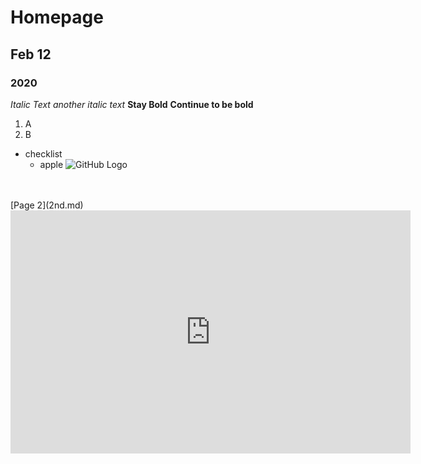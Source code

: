 # Homepage
## Feb 12
### 2020
*Italic Text*
_another italic text_
**Stay Bold**
__Continue to be bold__

1. A
2. B

- checklist
  - apple
![GitHub Logo](/images/logo.png)
<br>
<br>
[Page 2](2nd.md)

<iframe src="https://docs.google.com/presentation/d/e/2PACX-1vSjyUEk9jOYf-5aYJUT898qN1qxw7Wohn-kOoniaOgfy6GhPRpMB6abZJhIzAUnB0eh0NBa9N4Dh82f/embed?start=false&loop=false&delayms=15000" frameborder="0" width="640" height="389" allowfullscreen="true" mozallowfullscreen="true" webkitallowfullscreen="true"></iframe>
